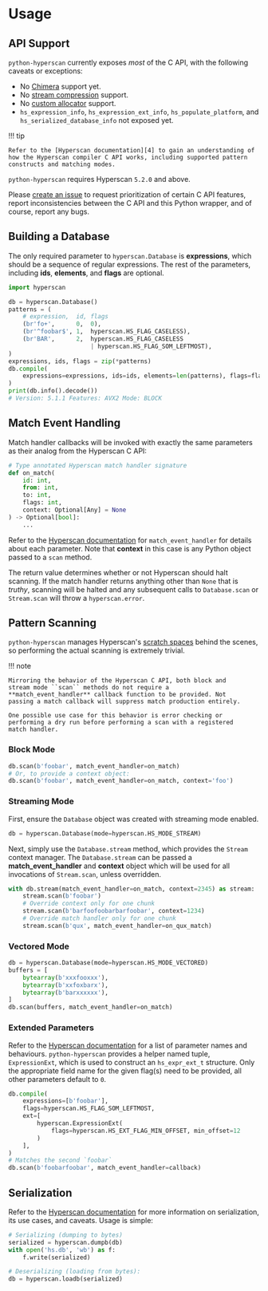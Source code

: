 # Usage

## API Support

``python-hyperscan`` currently exposes *most* of the C API, with the
following caveats or exceptions:

* No [Chimera][1] support yet.
* No [stream compression][2] support.
* No [custom allocator][3] support.
* ``hs_expression_info``, ``hs_expression_ext_info``,
  ``hs_populate_platform``, and ``hs_serialized_database_info`` not
  exposed yet.

!!! tip

    Refer to the [Hyperscan documentation][4] to gain an understanding of
    how the Hyperscan compiler C API works, including supported pattern
    constructs and matching modes.

``python-hyperscan`` requires Hyperscan ``5.2.0`` and above.

Please [create an issue][5] to request prioritization of certain C API
features, report inconsistencies between the C API and this Python
wrapper, and of course, report any bugs.

## Building a Database

The only required parameter to ``hyperscan.Database`` is
**expressions**, which should be a sequence of regular expressions. The
rest of the parameters, including **ids**, **elements**, and **flags**
are optional.

```python
import hyperscan

db = hyperscan.Database()
patterns = (
    # expression,  id, flags
    (br'fo+',      0,  0),
    (br'^foobar$', 1,  hyperscan.HS_FLAG_CASELESS),
    (br'BAR',      2,  hyperscan.HS_FLAG_CASELESS
                       | hyperscan.HS_FLAG_SOM_LEFTMOST),
)
expressions, ids, flags = zip(*patterns)
db.compile(
    expressions=expressions, ids=ids, elements=len(patterns), flags=flags
)
print(db.info().decode())
# Version: 5.1.1 Features: AVX2 Mode: BLOCK
```

## Match Event Handling

Match handler callbacks will be invoked with exactly the same parameters
as their analog from the Hyperscan C API:

```python
# Type annotated Hyperscan match handler signature
def on_match(
    id: int,
    from: int,
    to: int,
    flags: int,
    context: Optional[Any] = None
) -> Optional[bool]:
    ...
```

Refer to the [Hyperscan documentation][6] for ``match_event_handler``
for details about each parameter. Note that **context** in this case is
any Python object passed to a ``scan`` method.

The return value determines whether or not Hyperscan should halt
scanning. If the match handler returns anything other than ``None``
that is *truthy*, scanning will be halted and any subsequent calls to
``Database.scan`` or ``Stream.scan`` will throw a ``hyperscan.error``.

## Pattern Scanning

``python-hyperscan`` manages Hyperscan's [scratch spaces][7] behind the
scenes, so performing the actual scanning is extremely trivial.

!!! note

    Mirroring the behavior of the Hyperscan C API, both block and
    stream mode ``scan`` methods do not require a
    **match_event_handler** callback function to be provided. Not
    passing a match callback will suppress match production entirely.

    One possible use case for this behavior is error checking or
    performing a dry run before performing a scan with a registered
    match handler.

### Block Mode

```python
db.scan(b'foobar', match_event_handler=on_match)
# Or, to provide a context object:
db.scan(b'foobar', match_event_handler=on_match, context='foo')
```

### Streaming Mode

First, ensure the ``Database`` object was created with streaming mode
enabled.

```python
db = hyperscan.Database(mode=hyperscan.HS_MODE_STREAM)
```

Next, simply use the ``Database.stream`` method, which provides the
``Stream`` context manager. The ``Database.stream`` can be passed a
**match_event_handler** and **context** object which will be used for
all invocations of ``Stream.scan``, unless overridden.

```python
with db.stream(match_event_handler=on_match, context=2345) as stream:
    stream.scan(b'foobar')
    # Override context only for one chunk
    stream.scan(b'barfoofoobarbarfoobar', context=1234)
    # Override match handler only for one chunk
    stream.scan(b'qux', match_event_handler=on_qux_match)
```

### Vectored Mode

```python
db = hyperscan.Database(mode=hyperscan.HS_MODE_VECTORED)
buffers = [
    bytearray(b'xxxfooxxx'),
    bytearray(b'xxfoxbarx'),
    bytearray(b'barxxxxxx'),
]
db.scan(buffers, match_event_handler=on_match)
```

### Extended Parameters

Refer to the [Hyperscan documentation][8] for a list of parameter names
and behaviours. ``python-hyperscan`` provides a helper named tuple,
``ExpressionExt``, which is used to construct an ``hs_expr_ext_t``
structure. Only the appropriate field name for the given flag(s) need
to be provided, all other parameters default to ``0``.

```python
db.compile(
    expressions=[b'foobar'],
    flags=hyperscan.HS_FLAG_SOM_LEFTMOST,
    ext=[
        hyperscan.ExpressionExt(
            flags=hyperscan.HS_EXT_FLAG_MIN_OFFSET, min_offset=12
        )
    ],
)
# Matches the second `foobar`
db.scan(b'foobarfoobar', match_event_handler=callback)
```

## Serialization

Refer to the [Hyperscan documentation][9] for more information on
serialization, its use cases, and caveats. Usage is simple:

```python
# Serializing (dumping to bytes)
serialized = hyperscan.dumpb(db)
with open('hs.db', 'wb') as f:
    f.write(serialized)

# Deserializing (loading from bytes):
db = hyperscan.loadb(serialized)
```

[1]: http://intel.github.io/hyperscan/dev-reference/chimera.html
[2]: http://intel.github.io/hyperscan/dev-reference/runtime.html#stream-compression
[3]: http://intel.github.io/hyperscan/dev-reference/runtime.html#custom-allocators
[4]: http://intel.github.io/hyperscan/dev-reference/compilation.html
[5]: https://github.com/darvid/python-hyperscan/issues
[6]: http://intel.github.io/hyperscan/dev-reference/api_files.html#c.match_event_handler
[7]: http://intel.github.io/hyperscan/dev-reference/runtime.html#scratch-space
[8]: https://intel.github.io/hyperscan/dev-reference/compilation.html#extparam
[9]: https://intel.github.io/hyperscan/dev-reference/serialization.html
